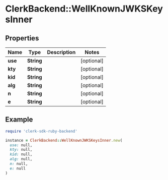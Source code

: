 # ClerkBackend::WellKnownJWKSKeysInner

## Properties

| Name | Type | Description | Notes |
| ---- | ---- | ----------- | ----- |
| **use** | **String** |  | [optional] |
| **kty** | **String** |  | [optional] |
| **kid** | **String** |  | [optional] |
| **alg** | **String** |  | [optional] |
| **n** | **String** |  | [optional] |
| **e** | **String** |  | [optional] |

## Example

```ruby
require 'clerk-sdk-ruby-backend'

instance = ClerkBackend::WellKnownJWKSKeysInner.new(
  use: null,
  kty: null,
  kid: null,
  alg: null,
  n: null,
  e: null
)
```


